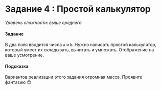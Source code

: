 # Задание 4 : Простой калькулятор

_Уровень сложности: выше среднего_

#### Задание

В два поля вводится числа `а` и `b`. Нужно написать простой калькулятор, который умеет их складывать, 
вычитать и умножать. Отображение на ваше усмотрение.

#### Подсказка

Вариантов реализации этого задания огромная масса. Проявите фантазию 😊
